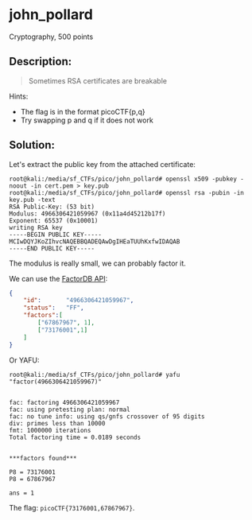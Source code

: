 # john_pollard
Cryptography, 500 points

## Description:
> Sometimes RSA certificates are breakable

Hints:

* The flag is in the format picoCTF{p,q}
* Try swapping p and q if it does not work

## Solution: 

Let's extract the public key from the attached certificate:

```console
root@kali:/media/sf_CTFs/pico/john_pollard# openssl x509 -pubkey -noout -in cert.pem > key.pub
root@kali:/media/sf_CTFs/pico/john_pollard# openssl rsa -pubin -in key.pub -text
RSA Public-Key: (53 bit)
Modulus: 4966306421059967 (0x11a4d45212b17f)
Exponent: 65537 (0x10001)
writing RSA key
-----BEGIN PUBLIC KEY-----
MCIwDQYJKoZIhvcNAQEBBQADEQAwDgIHEaTUUhKxfwIDAQAB
-----END PUBLIC KEY-----
```

The modulus is really small, we can probably factor it.

We can use the [FactorDB API](http://factordb.com/api/index.php?query=4966306421059967):
```json
{
    "id":       "4966306421059967",
    "status":   "FF",
    "factors":[
        ["67867967", 1],
        ["73176001",1]
    ]
}
```

Or YAFU:
```console
root@kali:/media/sf_CTFs/pico/john_pollard# yafu "factor(4966306421059967)"


fac: factoring 4966306421059967
fac: using pretesting plan: normal
fac: no tune info: using qs/gnfs crossover of 95 digits
div: primes less than 10000
fmt: 1000000 iterations
Total factoring time = 0.0189 seconds


***factors found***

P8 = 73176001
P8 = 67867967

ans = 1
```

The flag: `picoCTF{73176001,67867967}`.